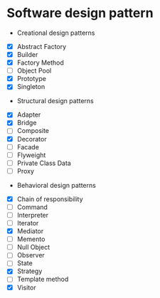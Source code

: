 # Software design pattern


- Creational design patterns

- [x] Abstract Factory
- [x] Builder
- [x] Factory Method
- [ ] Object Pool
- [x] Prototype
- [x] Singleton

- Structural design patterns

- [x] Adapter
- [x] Bridge
- [ ] Composite
- [x] Decorator
- [ ] Facade
- [ ] Flyweight
- [ ] Private Class Data
- [ ] Proxy

- Behavioral design patterns

- [X] Chain of responsibility
- [ ] Command
- [ ] Interpreter
- [ ] Iterator
- [X] Mediator
- [ ] Memento
- [ ] Null Object
- [ ] Observer
- [ ] State
- [x] Strategy
- [ ] Template method
- [x] Visitor
